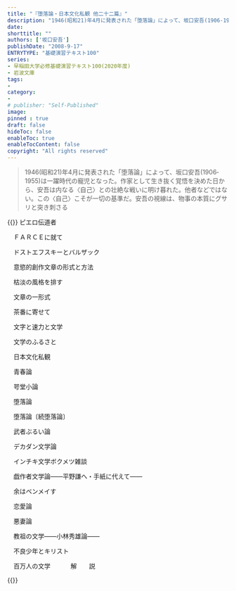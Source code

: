 ```yaml
---
title: "『堕落論・日本文化私観 他二十二篇』"
description: "1946(昭和21)年4月に発表された「堕落論」によって、坂口安吾(1906‐1955)は一躍時代の寵児となった。作家として生き抜く覚悟を決めた日から、安吾は内なる〈自己〉との壮絶な戦いに明け暮れた。他者などではない。この〈自己〉こそが一切の基準だ。安吾の視線は、物事の本質にグサリと突き刺さる"
date: 
shorttitle: ""
authors: ['坂口安吾']
publishDate: "2008-9-17"
ENTRYTYPE: "基礎演習テキスト100"
series:
- 早稲田大学必修基礎演習テキスト100(2020年度)
- 岩波文庫
tags: 
- 
category: 
- 
# publisher: "Self-Published"
image: 
pinned : true
draft: false
hideToc: false
enableToc: true
enableTocContent: false
copyright: "All rights reserved"
---
```


>1946(昭和21)年4月に発表された「堕落論」によって、坂口安吾(1906‐1955)は一躍時代の寵児となった。作家として生き抜く覚悟を決めた日から、安吾は内なる〈自己〉との壮絶な戦いに明け暮れた。他者などではない。この〈自己〉こそが一切の基準だ。安吾の視線は、物事の本質にグサリと突き刺さる

{{<boxmd>}}
ピエロ伝道者

　ＦＡＲＣＥに就て

　ドストエフスキーとバルザック

　意慾的創作文章の形式と方法

　枯淡の風格を排す

　文章の一形式

　茶番に寄せて

　文字と速力と文学

　文学のふるさと

　日本文化私観

　青春論

　咢堂小論

　堕落論

　堕落論〔続堕落論〕

　武者ぶるい論

　デカダン文学論

　インチキ文学ボクメツ雑談

　戯作者文学論――平野謙へ・手紙に代えて――

　余はベンメイす

　恋愛論

　悪妻論

　教祖の文学――小林秀雄論――

　不良少年とキリスト

　百万人の文学
　　　解　　説

{{</boxmd>}}